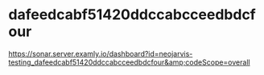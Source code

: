# dafeedcabf51420ddccabcceedbdcfour
https://sonar.server.examly.io/dashboard?id=neojarvis-testing_dafeedcabf51420ddccabcceedbdcfour&amp;codeScope=overall
